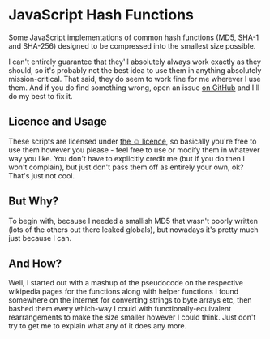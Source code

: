 # JavaScript Hash Functions

Some JavaScript implementations of common hash functions (MD5, SHA-1 and SHA-256) designed to be
compressed into the smallest size possible.

I can't entirely guarantee that they'll absolutely always work exactly as they should, so it's
probably not the best idea to use them in anything absolutely mission-critical. That said, they
do seem to work fine for me wherever I use them. And if you do find something wrong, open an issue
[on GitHub](https://github.com/jbt/js-crypto/issues) and I'll do my best to fix it.

## Licence and Usage

These scripts are licensed under [the ☺ licence](http://licence.visualidiot.com/), so basically
you're free to use them however you please - feel free to use or modify them in whatever way you like.
You don't have to explicitly credit me (but if you do then I won't complain), but just don't pass
them off as entirely your own, ok? That's just not cool.

## But Why?

To begin with, because I needed a smallish MD5 that wasn't poorly written (lots of the others out there
leaked globals), but nowadays it's pretty much just because I can.

## And How?

Well, I started out with a mashup of the pseudocode on the respective wikipedia pages for the functions
along with helper functions I found somewhere on the internet for converting strings to byte arrays etc,
then bashed them every which-way I could with functionally-equivalent rearrangements to make the size
smaller however I could think. Just don't try to get me to explain what any of it does any more.